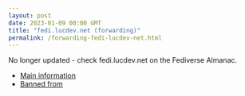 ```yaml
---
layout: post
date: 2023-01-09 00:00 GMT
title: "fedi.lucdev.net (forwarding)"
permalink: /forwarding-fedi-lucdev-net.html
---
```


No longer updated - check fedi.lucdev.net on the Fediverse Almanac.

* [Main information](https://www.fediversealmanac.com/api/v1/instances/fedi.lucdev.net)
* [Banned from](https://www.fediversealmanac.com/api/v1/instances/fedi.lucdev.net/banned_from)

